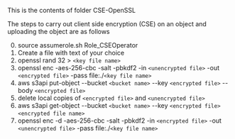 This is the contents of folder CSE-OpenSSL

The steps to carry out client side encryption (CSE) on an object and uploading the object are as follows

0. source assumerole.sh Role_CSEOperator
1. Create a file with text of your choice
2. openssl rand 32 > `<key file name>`
3. openssl enc -aes-256-cbc -salt -pbkdf2 -in `<unencrypted file>`  -out `<encrypted file>` -pass file:./`<key file name>`
4. aws s3api put-object --bucket `<bucket name>` --key `<encrypted file>` --body `<encrypted file>`
5. delete local copies of `<encrypted file>` and `<unencrypted file>`
6. aws s3api get-object --bucket `<bucket name>`  --key `<encrypted file>`  `<encrypted file name>`
7. openssl enc -d -aes-256-cbc -salt -pbkdf2 -in `<encrypted file>` -out `<unencrypted file>` -pass file:./`<key file name>`

